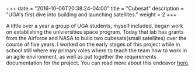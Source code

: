 +++
date = "2016-10-06T20:38:24-04:00"
title = "Cubesat"
description = "UGA's first dive into building and launching satellites."
weight = 2
+++

A little over a year a group of UGA students, myself included, began work on establishing the univiersities space program. Today that lab has grants from the Airforce and NASA to build two cubesats(small satellites) over the course of five years. I worked on the early stages of this project while in school still where my primary roles where to teach the team how to work in an agile environment, as well as put together the requirements documentation for the project. You can read more about this endeavor [here](http://smallsat.uga.edu/).